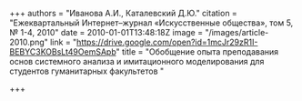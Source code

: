 +++
authors = "Иванова А.И., Каталевский Д.Ю."
citation = "Ежеквартальный Интернет–журнал «Искусственные общества», том 5, № 1-4, 2010"
date = 2010-01-01T13:48:18Z
image = "/images/article-2010.png"
link = "https://drive.google.com/open?id=1mcJr29zR1I-BEBYC3KOBsLt49OemSApb"
title = "Обобщение опыта преподавания основ системного анализа и имитационного моделирования для студентов гуманитарных факультетов "

+++
